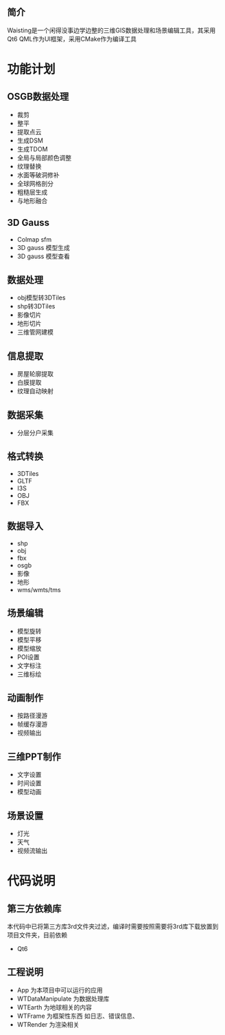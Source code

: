 <!--
 * @Description: file content
 * @version: 0.0.1
 * @Author: 刘铭崴
 * @Date: 2020-08-17 20:50:57
 * @LastEditors: 刘铭崴
 * @LastEditTime: 2023-02-27 14:24:24
-->

简介
------
Waisting是一个闲得没事边学边整的三维GIS数据处理和场景编辑工具，其采用Qt6 QML作为UI框架，采用CMake作为编译工具

# 功能计划
## OSGB数据处理
- 裁剪
- 整平
- 提取点云
- 生成DSM
- 生成TDOM
- 全局与局部颜色调整
- 纹理替换
- 水面等破洞修补
- 全球网格剖分
- 粗糙层生成
- 与地形融合
## 3D Gauss 
- Colmap sfm
- 3D gauss 模型生成
- 3D gauss 模型查看
## 数据处理
- obj模型转3DTiles
- shp转3DTiles
- 影像切片
- 地形切片
- 三维管网建模
## 信息提取
- 房屋轮廓提取
- 白膜提取
- 纹理自动映射
## 数据采集
- 分层分户采集
## 格式转换
- 3DTiles
- GLTF
- I3S
- OBJ
- FBX
## 数据导入
- shp
- obj
- fbx
- osgb
- 影像
- 地形
- wms/wmts/tms
## 场景编辑
- 模型旋转
- 模型平移
- 模型缩放
- POI设置
- 文字标注
- 三维标绘
## 动画制作
- 按路径漫游
- 帧缓存漫游
- 视频输出
## 三维PPT制作
- 文字设置
- 时间设置
- 模型动画

## 场景设置
- 灯光
- 天气
- 视频流输出

# 代码说明
## 第三方依赖库
本代码中已将第三方库3rd文件夹过滤，编译时需要按照需要将3rd库下载放置到项目文件夹，目前依赖
- Qt6

## 工程说明
- App 为本项目中可以运行的应用
- WTDataManipulate 为数据处理库
- WTEarth 为地球相关的内容
- WTFrame 为框架性东西 如日志、错误信息、
- WTRender 为渲染相关
